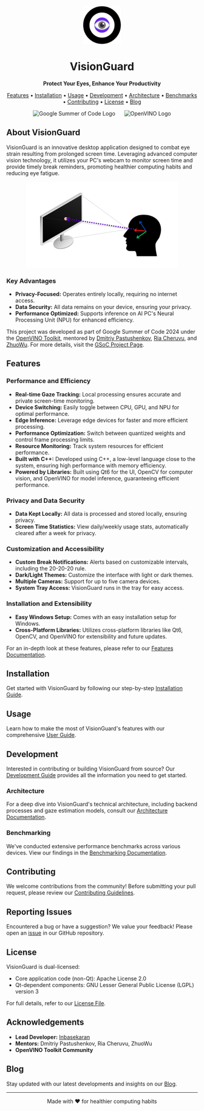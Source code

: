 <p align="center">
  <img src="resources/vision-guard-removebg.png" alt="VisionGuard Logo" width="100" height="100"/>
</p>

<h1 align="center">VisionGuard</h1>

<p align="center">
  <strong>Protect Your Eyes, Enhance Your Productivity</strong>
</p>

<p align="center">
  <a href="#features">Features</a> •
  <a href="#installation">Installation</a> •
  <a href="#usage">Usage</a> •
  <a href="#development">Development</a> •
  <a href="docs/ARCHITECTURE.md">Architecture</a> •
  <a href="docs/BENCHMARKING.md">Benchmarks</a> •
  <a href="#contributing">Contributing</a> •
  <a href="#license">License</a> •
  <a href="docs/BLOG_DRAFT.md">Blog</a>
</p>

<p align="center">
  <img src="https://upload.wikimedia.org/wikipedia/commons/a/a7/GSoC-logo-horizontal.svg" alt="Google Summer of Code Logo" height="60" style="margin-right: 20px;"/>
  <img src="https://upload.wikimedia.org/wikipedia/commons/4/45/OpenVINO_logo.svg" alt="OpenVINO Logo" height="60"/>
</p>

## About VisionGuard

VisionGuard is an innovative desktop application designed to combat eye strain resulting from prolonged screen time. Leveraging advanced computer vision technology, it utilizes your PC's webcam to monitor screen time and provide timely break reminders, promoting healthier computing habits and reducing eye fatigue.

<p align="center">
  <img src="docs/screen_gaze.png" alt="Gaze Tracking Illustration" width="400"/>
</p>

### Key Advantages

- **Privacy-Focused:** Operates entirely locally, requiring no internet access.
- **Data Security:** All data remains on your device, ensuring your privacy.
- **Performance Optimized:** Supports inference on AI PC's Neural Processing Unit (NPU) for enhanced efficiency.

This project was developed as part of Google Summer of Code 2024 under the [OpenVINO Toolkit](https://github.com/openvinotoolkit), mentored by [Dmitriy Pastushenkov](https://github.com/DimaPastushenkov), [Ria Cheruvu](https://github.com/riacheruvu), and [ZhuoWu](https://github.com/zhuo-yoyowz). For more details, visit the [GSoC Project Page](https://summerofcode.withgoogle.com/programs/2024/projects/QUbIeRAM).

## Features

### **Performance and Efficiency**

- **Real-time Gaze Tracking:** Local processing ensures accurate and private screen-time monitoring.
- **Device Switching:** Easily toggle between CPU, GPU, and NPU for optimal performance.
- **Edge Inference:** Leverage edge devices for faster and more efficient processing.
- **Performance Optimization:** Switch between quantized weights and control frame processing limits.
- **Resource Monitoring:** Track system resources for efficient performance.
- **Built with C++:** Developed using C++, a low-level language close to the system, ensuring high performance with memory efficiency.
- **Powered by Libraries:** Built using Qt6 for the UI, OpenCV for computer vision, and OpenVINO for model inference, guaranteeing efficient performance.

### **Privacy and Data Security**

- **Data Kept Locally:** All data is processed and stored locally, ensuring privacy.
- **Screen Time Statistics:** View daily/weekly usage stats, automatically cleared after a week for privacy.

### **Customization and Accessibility**

- **Custom Break Notifications:** Alerts based on customizable intervals, including the 20-20-20 rule.
- **Dark/Light Themes:** Customize the interface with light or dark themes.
- **Multiple Cameras:** Support for up to five camera devices.
- **System Tray Access:** VisionGuard runs in the tray for easy access.

### **Installation and Extensibility**

- **Easy Windows Setup:** Comes with an easy installation setup for Windows.
- **Cross-Platform Libraries:** Utilizes cross-platform libraries like Qt6, OpenCV, and OpenVINO for extensibility and future updates.

For an in-depth look at these features, please refer to our [Features Documentation](docs/FEATURES.md).

## Installation

Get started with VisionGuard by following our step-by-step [Installation Guide](docs/INSTALLATION.md).

## Usage

Learn how to make the most of VisionGuard's features with our comprehensive [User Guide](docs/USAGE.md).

## Development

Interested in contributing or building VisionGuard from source? Our [Development Guide](docs/DEVELOPMENT.md) provides all the information you need to get started.

### Architecture

For a deep dive into VisionGuard's technical architecture, including backend processes and gaze estimation models, consult our [Architecture Documentation](docs/ARCHITECTURE.md).

### Benchmarking

We've conducted extensive performance benchmarks across various devices. View our findings in the [Benchmarking Documentation](docs/BENCHMARKING.md).

## Contributing

We welcome contributions from the community! Before submitting your pull request, please review our [Contributing Guidelines](docs/CONTRIBUTING.md).

## Reporting Issues

Encountered a bug or have a suggestion? We value your feedback! Please open an [issue](https://github.com/inbasperu/VisionGuard/issues) in our GitHub repository.

## License

VisionGuard is dual-licensed:

- Core application code (non-Qt): Apache License 2.0
- Qt-dependent components: GNU Lesser General Public License (LGPL) version 3

For full details, refer to our [License File](LICENSE.md).

## Acknowledgements

- **Lead Developer:** [Inbasekaran](https://github.com/inbasperu)
- **Mentors:** Dmitriy Pastushenkov, Ria Cheruvu, ZhuoWu
- **OpenVINO Toolkit Community**

## Blog

Stay updated with our latest developments and insights on our [Blog](docs/BLOG_DRAFT.md).

---

<p align="center">
  Made with ❤️ for healthier computing habits
</p>
